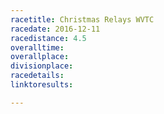 ```yaml
---
racetitle: Christmas Relays WVTC
racedate: 2016-12-11
racedistance: 4.5
overalltime:
overallplace: 
divisionplace: 
racedetails: 
linktoresults: 

---
```



